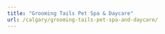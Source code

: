 ```yaml
---
title: "Grooming Tails Pet Spa & Daycare"
url: /calgary/grooming-tails-pet-spa-and-daycare/
---
```

